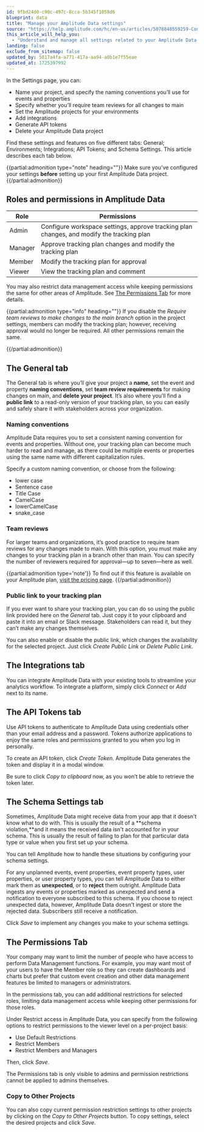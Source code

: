 ```yaml
---
id: 9fbd24d0-c90c-497c-8cca-5b345f1058d6
blueprint: data
title: "Manage your Amplitude Data settings"
source: "https://help.amplitude.com/hc/en-us/articles/5078848559259-Configure-and-manage-your-Amplitude-Data-settings"
this_article_will_help_you:
  - "Understand and manage all settings related to your Amplitude Data projects"
landing: false
exclude_from_sitemap: false
updated_by: 5817a4fa-a771-417a-aa94-a0b1e7f55eae
updated_at: 1725397992
---
```


In the Settings page, you can:

- Name your project, and specify the naming conventions you’ll use for events and properties
- Specify whether you’ll require team reviews for all changes to main
- Set the Amplitude projects for your environments
- Add integrations
- Generate API tokens
- Delete your Amplitude Data project

Find these settings and features on five different tabs: General; Environments; Integrations; API Tokens; and Schema Settings. This article describes each tab below.

{{partial:admonition type="note" heading=""}}
Make sure you’ve configured your settings **before** setting up your first Amplitude Data project.
{{/partial:admonition}}

## Roles and permissions in Amplitude Data

| Role    | Permissions                                                                               |
| ------- | ----------------------------------------------------------------------------------------- |
| Admin   | Configure workspace settings, approve tracking plan changes, and modify the tracking plan |
| Manager | Approve tracking plan changes and modify the tracking plan                                |
| Member  | Modify the tracking plan for approval                                                     |
| Viewer  | View the tracking plan and comment                                                        |

You may also restrict data management access while keeping permissions the same for other areas of Amplitude. See [The Permissions Tab](#the-permissions-tab) for more details.

{{partial:admonition type="info" heading=""}}
If you disable the _Require team reviews to make changes to the main branch_ option in the project settings, members can modify the tracking plan; however, receiving approval would no longer be required. All other permissions remain the same.

{{/partial:admonition}}

## The General tab

The General tab is where you’ll give your project a **name**, set the event and property **naming conventions**, set **team review requirements** for making changes on main, and **delete your project**. It’s also where you’ll find a **public link** to a read-only version of your tracking plan, so you can easily and safely share it with stakeholders across your organization.

### Naming conventions

Amplitude Data requires you to set a consistent naming convention for events and properties. Without one, your tracking plan can become much harder to read and manage, as there could be multiple events or properties using the same name with different capitalization rules.

Specify a custom naming convention, or choose from the following:

- lower case
- Sentence case
- Title Case
- CamelCase
- lowerCamelCase
- snake_case

### Team reviews

For larger teams and organizations, it’s good practice to require team reviews for any changes made to main. With this option, you must make any changes to your tracking plan in a branch other than main. You can specify the number of reviewers required for approval—up to seven—here as well.

{{partial:admonition type='note'}}
To find out if this feature is available on your Amplitude plan, [visit the pricing page](https://amplitude.com/pricing).
{{/partial:admonition}}

### Public link to your tracking plan

If you ever want to share your tracking plan, you can do so using the public link provided here on the _General_ tab. Just copy it to your clipboard and paste it into an email or Slack message. Stakeholders can read it, but they can’t make any changes themselves.

You can also enable or disable the public link, which changes the availability for the selected project. Just click _Create Public Link_ or _Delete Public Link_.

## The Integrations tab

You can integrate Amplitude Data with your existing tools to streamline your analytics workflow. To integrate a platform, simply click _Connect_ or _Add_ next to its name.

## The API Tokens tab

Use API tokens to authenticate to Amplitude Data using credentials other than your email address and a password. Tokens authorize applications to enjoy the same roles and permissions granted to you when you log in personally.

To create an API token, click _Create Token_. Amplitude Data generates the token and display it in a modal window.

Be sure to click _Copy to clipboard_ now, as you won’t be able to retrieve the token later.

## The Schema Settings tab

Sometimes, Amplitude Data might receive data from your app that it doesn't know what to do with. This is usually the result of a **schema violation,**and it means the received data isn't accounted for in your schema. This is usually the result of failing to plan for that particular data type or value when you first set up your schema.

You can tell Amplitude how to handle these situations by configuring your schema settings.

For any unplanned events, event properties, event property types, user properties, or user property types, you can tell Amplitude Data to either mark them as **unexpected**, or to **reject** them outright. Amplitude Data ingests any events or properties marked as unexpected and send a notification to everyone subscribed to this schema. If you choose to reject unexpected data, however, Amplitude Data doesn't ingest or store the rejected data. Subscribers still receive a notification.

Click _Save_ to implement any changes you make to your schema settings.

## The Permissions Tab

Your company may want to limit the number of people who have access to perform Data Management functions. For example, you may want most of your users to have the Member role so they can create dashboards and charts but prefer that custom event creation and other data management features be limited to managers or administrators.

In the permissions tab, you can add additional restrictions for selected roles, limiting data management access while keeping other permissions for those roles.

Under Restrict access in Amplitude Data, you can specify from the following options to restrict permissions to the viewer level on a per-project basis:

- Use Default Restrictions
- Restrict Members
- Restrict Members and Managers

Then, click _Save_.

The Permissions tab is only visible to admins and permission restrictions cannot be applied to admins themselves.

### Copy to Other Projects

You can also copy current permission restriction settings to other projects by clicking on the _Copy to Other Projects_ button. To copy settings, select the desired projects and click _Save_.
